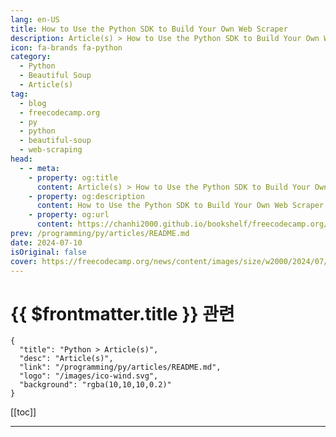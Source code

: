 ```yaml
---
lang: en-US
title: How to Use the Python SDK to Build Your Own Web Scraper
description: Article(s) > How to Use the Python SDK to Build Your Own Web Scraper
icon: fa-brands fa-python
category: 
  - Python
  - Beautiful Soup
  - Article(s)
tag: 
  - blog
  - freecodecamp.org
  - py
  - python
  - beautiful-soup
  - web-scraping
head:
  - - meta:
    - property: og:title
      content: Article(s) > How to Use the Python SDK to Build Your Own Web Scraper
    - property: og:description
      content: How to Use the Python SDK to Build Your Own Web Scraper
    - property: og:url
      content: https://chanhi2000.github.io/bookshelf/freecodecamp.org/use-python-sdk-to-build-a-web-scraper.html
prev: /programming/py/articles/README.md
date: 2024-07-10
isOriginal: false
cover: https://freecodecamp.org/news/content/images/size/w2000/2024/07/ilya-pavlov-OqtafYT5kTw-unsplash.jpg
---
```


# {{ $frontmatter.title }} 관련

```component VPCard
{
  "title": "Python > Article(s)",
  "desc": "Article(s)",
  "link": "/programming/py/articles/README.md",
  "logo": "/images/ico-wind.svg",
  "background": "rgba(10,10,10,0.2)"
}
```

[[toc]]

---

<SiteInfo
  name="How to Use the Python SDK to Build Your Own Web Scraper"
  desc="What is Web scraping? Web scraping is a technique used to collect large amounts of data automatically using a programming script. This makes it useful for many professionals such as data analysts, market researchers, SEO specialists, business analysts, and academic researchers. What You'll Learn Here Python provides two libraries, Requests..."
  url="https://freecodecamp.org/news/use-python-sdk-to-build-a-web-scraper/"
  logo="https://cdn.freecodecamp.org/universal/favicons/favicon.ico"
  preview="https://freecodecamp.org/news/content/images/size/w2000/2024/07/ilya-pavlov-OqtafYT5kTw-unsplash.jpg"/>

<!-- TODO: 작성 -->

